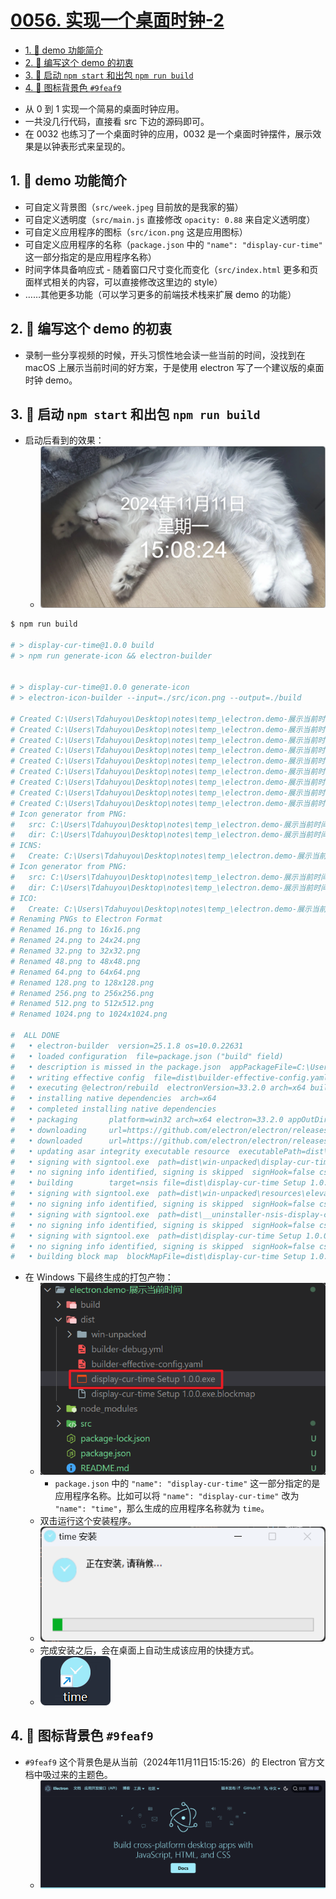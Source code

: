 # [0056. 实现一个桌面时钟-2](https://github.com/Tdahuyou/electron/tree/main/0056.%20%E5%AE%9E%E7%8E%B0%E4%B8%80%E4%B8%AA%E6%A1%8C%E9%9D%A2%E6%97%B6%E9%92%9F-2)

<!-- region:toc -->
- [1. 📒 demo 功能简介](#1--demo-功能简介)
- [2. 📒 编写这个 demo 的初衷](#2--编写这个-demo-的初衷)
- [3. 📒 启动 `npm start` 和出包 `npm run build`](#3--启动-npm-start-和出包-npm-run-build)
- [4. 📒 图标背景色 `#9feaf9`](#4--图标背景色-9feaf9)
<!-- endregion:toc -->
- 从 0 到 1 实现一个简易的桌面时钟应用。
- 一共没几行代码，直接看 src 下边的源码即可。
- 在 0032 也练习了一个桌面时钟的应用，0032 是一个桌面时钟摆件，展示效果是以钟表形式来呈现的。

## 1. 📒 demo 功能简介

- 可自定义背景图（`src/week.jpeg` 目前放的是我家的猫）
- 可自定义透明度（`src/main.js` 直接修改 `opacity: 0.88` 来自定义透明度）
- 可自定义应用程序的图标（`src/icon.png` 这是应用图标）
- 可自定义应用程序的名称（`package.json` 中的 `"name": "display-cur-time"` 这一部分指定的是应用程序名称）
- 时间字体具备响应式 - 随着窗口尺寸变化而变化（`src/index.html` 更多和页面样式相关的内容，可以直接修改这里边的 style）
- ……其他更多功能（可以学习更多的前端技术栈来扩展 demo 的功能）

## 2. 📒 编写这个 demo 的初衷

- 录制一些分享视频的时候，开头习惯性地会读一些当前的时间，没找到在 macOS 上展示当前时间的好方案，于是使用 electron 写了一个建议版的桌面时钟 demo。

## 3. 📒 启动 `npm start` 和出包 `npm run build`

- 启动后看到的效果：
  - ![](md-imgs/2024-11-11-15-08-32.png)

```bash
$ npm run build

# > display-cur-time@1.0.0 build
# > npm run generate-icon && electron-builder


# > display-cur-time@1.0.0 generate-icon
# > electron-icon-builder --input=./src/icon.png --output=./build

# Created C:\Users\Tdahuyou\Desktop\notes\temp_\electron.demo-展示当前时间\build\icons\png\16.png
# Created C:\Users\Tdahuyou\Desktop\notes\temp_\electron.demo-展示当前时间\build\icons\png\24.png
# Created C:\Users\Tdahuyou\Desktop\notes\temp_\electron.demo-展示当前时间\build\icons\png\32.png
# Created C:\Users\Tdahuyou\Desktop\notes\temp_\electron.demo-展示当前时间\build\icons\png\48.png
# Created C:\Users\Tdahuyou\Desktop\notes\temp_\electron.demo-展示当前时间\build\icons\png\64.png
# Created C:\Users\Tdahuyou\Desktop\notes\temp_\electron.demo-展示当前时间\build\icons\png\128.png
# Created C:\Users\Tdahuyou\Desktop\notes\temp_\electron.demo-展示当前时间\build\icons\png\256.png
# Created C:\Users\Tdahuyou\Desktop\notes\temp_\electron.demo-展示当前时间\build\icons\png\512.png
# Created C:\Users\Tdahuyou\Desktop\notes\temp_\electron.demo-展示当前时间\build\icons\png\1024.png
# Icon generator from PNG:
#   src: C:\Users\Tdahuyou\Desktop\notes\temp_\electron.demo-展示当前时间\build\icons\png
#   dir: C:\Users\Tdahuyou\Desktop\notes\temp_\electron.demo-展示当前时间\build\icons\mac
# ICNS:
#   Create: C:\Users\Tdahuyou\Desktop\notes\temp_\electron.demo-展示当前时间\build\icons\mac\icon.icns
# Icon generator from PNG:
#   src: C:\Users\Tdahuyou\Desktop\notes\temp_\electron.demo-展示当前时间\build\icons\png
#   dir: C:\Users\Tdahuyou\Desktop\notes\temp_\electron.demo-展示当前时间\build\icons\win
# ICO:
#   Create: C:\Users\Tdahuyou\Desktop\notes\temp_\electron.demo-展示当前时间\build\icons\win\icon.ico
# Renaming PNGs to Electron Format
# Renamed 16.png to 16x16.png
# Renamed 24.png to 24x24.png
# Renamed 32.png to 32x32.png
# Renamed 48.png to 48x48.png
# Renamed 64.png to 64x64.png
# Renamed 128.png to 128x128.png
# Renamed 256.png to 256x256.png
# Renamed 512.png to 512x512.png
# Renamed 1024.png to 1024x1024.png

#  ALL DONE
#   • electron-builder  version=25.1.8 os=10.0.22631
#   • loaded configuration  file=package.json ("build" field)
#   • description is missed in the package.json  appPackageFile=C:\Users\Tdahuyou\Desktop\notes\temp_\electron.demo-展示当前时间\package.json
#   • writing effective config  file=dist\builder-effective-config.yaml
#   • executing @electron/rebuild  electronVersion=33.2.0 arch=x64 buildFromSource=false appDir=./
#   • installing native dependencies  arch=x64
#   • completed installing native dependencies
#   • packaging       platform=win32 arch=x64 electron=33.2.0 appOutDir=dist\win-unpacked
#   • downloading     url=https://github.com/electron/electron/releases/download/v33.2.0/electron-v33.2.0-win32-x64.zip size=115 MB parts=8
#   • downloaded      url=https://github.com/electron/electron/releases/download/v33.2.0/electron-v33.2.0-win32-x64.zip duration=29.161s
#   • updating asar integrity executable resource  executablePath=dist\win-unpacked\display-cur-time.exe
#   • signing with signtool.exe  path=dist\win-unpacked\display-cur-time.exe
#   • no signing info identified, signing is skipped  signHook=false cscInfo=null
#   • building        target=nsis file=dist\display-cur-time Setup 1.0.0.exe archs=x64 oneClick=true perMachine=false
#   • signing with signtool.exe  path=dist\win-unpacked\resources\elevate.exe
#   • no signing info identified, signing is skipped  signHook=false cscInfo=null
#   • signing with signtool.exe  path=dist\__uninstaller-nsis-display-cur-time.exe
#   • no signing info identified, signing is skipped  signHook=false cscInfo=null
#   • signing with signtool.exe  path=dist\display-cur-time Setup 1.0.0.exe
#   • no signing info identified, signing is skipped  signHook=false cscInfo=null
#   • building block map  blockMapFile=dist\display-cur-time Setup 1.0.0.exe.blockmap
```

- 在 Windows 下最终生成的打包产物：
  - ![](md-imgs/2024-11-11-14-57-50.png)
    - `package.json` 中的 `"name": "display-cur-time"` 这一部分指定的是应用程序名称。比如可以将 `"name": "display-cur-time"` 改为  `"name": "time"`，那么生成的应用程序名称就为 `time`。
  - 双击运行这个安装程序。
  - ![](md-imgs/2024-11-11-15-13-53.png)
  - 完成安装之后，会在桌面上自动生成该应用的快捷方式。
  - ![](md-imgs/2024-11-11-15-14-06.png)

## 4. 📒 图标背景色 `#9feaf9`

- `#9feaf9` 这个背景色是从当前（2024年11月11日15:15:26）的 Electron 官方文档中吸过来的主题色。
  - ![](md-imgs/2024-11-11-15-16-34.png)







